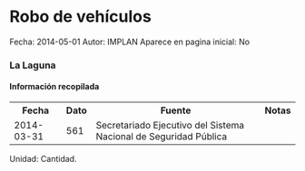 Robo de vehículos
=====

Fecha: 2014-05-01
Autor: IMPLAN
Aparece en pagina inicial: No

### La Laguna

#### Información recopilada

<table class="table table-hover table-bordered">
  <tr><th>Fecha</th><th>Dato</th><th>Fuente</th><th>Notas</th></tr>
  <tr><td>2014-03-31</td><td>561</td><td>Secretariado Ejecutivo del Sistema Nacional de Seguridad Pública</td><td></td></tr>
</table>

Unidad: Cantidad.
